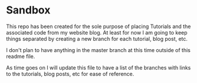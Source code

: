 Sandbox
=======

This repo has been created for the sole purpose of placing Tutorials and the associated code from my website blog. At least for now I am going to keep things separated by creating a new branch for each tutorial, blog post, etc. 

I don't plan to have anything in the master branch at this time outside of this readme file. 

As time goes on I will update this file to have a list of the branches with links to the tutorials, blog posts, etc for ease of reference.